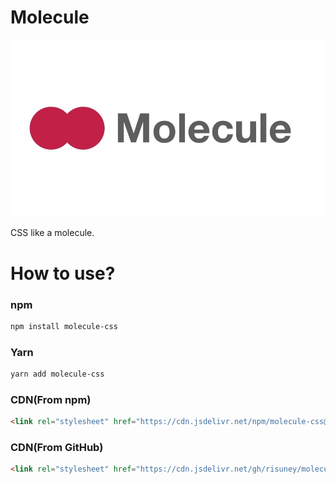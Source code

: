 # Molecule
![](docs/static/logo/og-logo.jpeg)

CSS like a molecule.

# How to use?

### npm

```sh
npm install molecule-css
```

### Yarn

```sh
yarn add molecule-css
```

### CDN(From npm)

```html
<link rel="stylesheet" href="https://cdn.jsdelivr.net/npm/molecule-css@latest/css/molecule.min.css">
```

### CDN(From GitHub)

```html
<link rel="stylesheet" href="https://cdn.jsdelivr.net/gh/risuney/molecule-css@latest/css/molecule.min.css">
```
